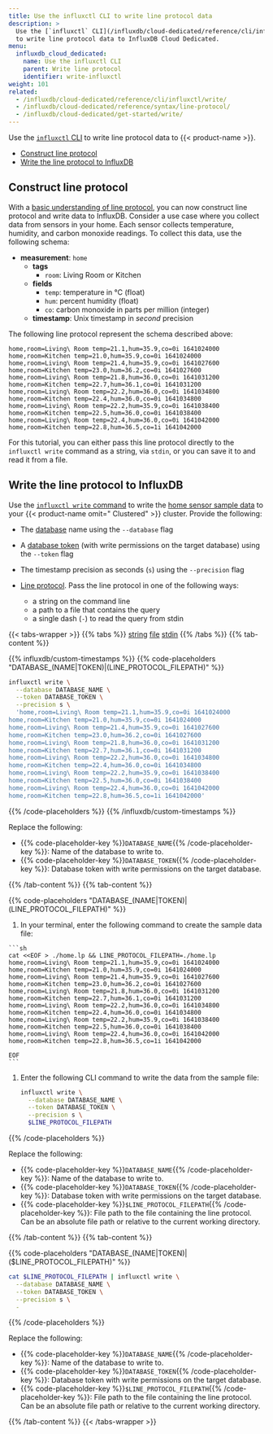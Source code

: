 ```yaml
---
title: Use the influxctl CLI to write line protocol data
description: >
  Use the [`influxctl` CLI](/influxdb/cloud-dedicated/reference/cli/influxctl/)
  to write line protocol data to InfluxDB Cloud Dedicated.
menu:
  influxdb_cloud_dedicated:
    name: Use the influxctl CLI
    parent: Write line protocol
    identifier: write-influxctl
weight: 101
related:
  - /influxdb/cloud-dedicated/reference/cli/influxctl/write/
  - /influxdb/cloud-dedicated/reference/syntax/line-protocol/
  - /influxdb/cloud-dedicated/get-started/write/
---
```


Use the [`influxctl` CLI](/influxdb/cloud-dedicated/reference/cli/influxctl/)
to write line protocol data to {{< product-name >}}.

- [Construct line protocol](#construct-line-protocol)
- [Write the line protocol to InfluxDB](#write-the-line-protocol-to-influxdb)

## Construct line protocol

With a [basic understanding of line protocol](/influxdb/cloud-dedicated/write-data/line-protocol/),
you can now construct line protocol and write data to InfluxDB.
Consider a use case where you collect data from sensors in your home.
Each sensor collects temperature, humidity, and carbon monoxide readings.
To collect this data, use the following schema:

- **measurement**: `home`
  - **tags**
    - `room`: Living Room or Kitchen
  - **fields**
    - `temp`: temperature in °C (float)
    - `hum`: percent humidity (float)
    - `co`: carbon monoxide in parts per million (integer)
  - **timestamp**: Unix timestamp in _second_ precision

The following line protocol represent the schema described above:

```text
home,room=Living\ Room temp=21.1,hum=35.9,co=0i 1641024000
home,room=Kitchen temp=21.0,hum=35.9,co=0i 1641024000
home,room=Living\ Room temp=21.4,hum=35.9,co=0i 1641027600
home,room=Kitchen temp=23.0,hum=36.2,co=0i 1641027600
home,room=Living\ Room temp=21.8,hum=36.0,co=0i 1641031200
home,room=Kitchen temp=22.7,hum=36.1,co=0i 1641031200
home,room=Living\ Room temp=22.2,hum=36.0,co=0i 1641034800
home,room=Kitchen temp=22.4,hum=36.0,co=0i 1641034800
home,room=Living\ Room temp=22.2,hum=35.9,co=0i 1641038400
home,room=Kitchen temp=22.5,hum=36.0,co=0i 1641038400
home,room=Living\ Room temp=22.4,hum=36.0,co=0i 1641042000
home,room=Kitchen temp=22.8,hum=36.5,co=1i 1641042000
```

For this tutorial, you can either pass this line protocol directly to the
`influxctl write` command as a string, via `stdin`, or you can save it to and read
it from a file.

## Write the line protocol to InfluxDB

Use the [`influxctl write` command](/influxdb/cloud-dedicated/reference/cli/influxctl/write/)
to write the [home sensor sample data](#home-sensor-data-line-protocol) to your
{{< product-name omit=" Clustered" >}} cluster.
Provide the following:

- The [database](/influxdb/clustered/admin/databases/) name using the
  `--database` flag
- A [database token](/influxdb/cloud-dedicated/admin/tokens/#database-tokens)
  (with write permissions on the target database) using the `--token` flag
- The timestamp precision as seconds (`s`) using the `--precision` flag
- [Line protocol](#construct-line-protocol).
  Pass the line protocol in one of the following ways:

  - a string on the command line
  - a path to a file that contains the query
  - a single dash (`-`) to read the query from stdin

{{< tabs-wrapper >}}
{{% tabs %}}
[string](#)
[file](#)
[stdin](#)
{{% /tabs %}}
{{% tab-content %}}

{{% influxdb/custom-timestamps %}}
{{% code-placeholders "DATABASE_(NAME|TOKEN)|(LINE_PROTOCOL_FILEPATH)" %}}

```sh
influxctl write \
  --database DATABASE_NAME \
  --token DATABASE_TOKEN \
  --precision s \
  'home,room=Living\ Room temp=21.1,hum=35.9,co=0i 1641024000
home,room=Kitchen temp=21.0,hum=35.9,co=0i 1641024000
home,room=Living\ Room temp=21.4,hum=35.9,co=0i 1641027600
home,room=Kitchen temp=23.0,hum=36.2,co=0i 1641027600
home,room=Living\ Room temp=21.8,hum=36.0,co=0i 1641031200
home,room=Kitchen temp=22.7,hum=36.1,co=0i 1641031200
home,room=Living\ Room temp=22.2,hum=36.0,co=0i 1641034800
home,room=Kitchen temp=22.4,hum=36.0,co=0i 1641034800
home,room=Living\ Room temp=22.2,hum=35.9,co=0i 1641038400
home,room=Kitchen temp=22.5,hum=36.0,co=0i 1641038400
home,room=Living\ Room temp=22.4,hum=36.0,co=0i 1641042000
home,room=Kitchen temp=22.8,hum=36.5,co=1i 1641042000'
```

{{% /code-placeholders %}}
{{% /influxdb/custom-timestamps %}}

Replace the following:

- {{% code-placeholder-key %}}`DATABASE_NAME`{{% /code-placeholder-key %}}:
  Name of the database to write to.
- {{% code-placeholder-key %}}`DATABASE_TOKEN`{{% /code-placeholder-key %}}:
  Database token with write permissions on the target database.

{{% /tab-content %}}
{{% tab-content %}}

{{% code-placeholders "DATABASE_(NAME|TOKEN)|(LINE_PROTOCOL_FILEPATH)" %}}

1.  In your terminal, enter the following command to create the sample data file:

<!-- prettier-ignore -->
    ```sh
    cat <<EOF > ./home.lp && LINE_PROTOCOL_FILEPATH=./home.lp
    home,room=Living\ Room temp=21.1,hum=35.9,co=0i 1641024000
    home,room=Kitchen temp=21.0,hum=35.9,co=0i 1641024000
    home,room=Living\ Room temp=21.4,hum=35.9,co=0i 1641027600
    home,room=Kitchen temp=23.0,hum=36.2,co=0i 1641027600
    home,room=Living\ Room temp=21.8,hum=36.0,co=0i 1641031200
    home,room=Kitchen temp=22.7,hum=36.1,co=0i 1641031200
    home,room=Living\ Room temp=22.2,hum=36.0,co=0i 1641034800
    home,room=Kitchen temp=22.4,hum=36.0,co=0i 1641034800
    home,room=Living\ Room temp=22.2,hum=35.9,co=0i 1641038400
    home,room=Kitchen temp=22.5,hum=36.0,co=0i 1641038400
    home,room=Living\ Room temp=22.4,hum=36.0,co=0i 1641042000
    home,room=Kitchen temp=22.8,hum=36.5,co=1i 1641042000

    EOF
    ```

<!--pytest-codeblocks:cont-->

1. Enter the following CLI command to write the data from the sample file:

   ```sh
   influxctl write \
     --database DATABASE_NAME \
     --token DATABASE_TOKEN \
     --precision s \
     $LINE_PROTOCOL_FILEPATH
   ```

{{% /code-placeholders %}}

Replace the following:

- {{% code-placeholder-key %}}`DATABASE_NAME`{{% /code-placeholder-key %}}:
  Name of the database to write to.
- {{% code-placeholder-key %}}`DATABASE_TOKEN`{{% /code-placeholder-key %}}:
  Database token with write permissions on the target database.
- {{% code-placeholder-key %}}`$LINE_PROTOCOL_FILEPATH`{{% /code-placeholder-key %}}:
  File path to the file containing the line protocol. Can be an absolute file path
  or relative to the current working directory.

{{% /tab-content %}}
{{% tab-content %}}

{{% code-placeholders "DATABASE_(NAME|TOKEN)|(\$LINE_PROTOCOL_FILEPATH)" %}}

<!--pytest-codeblocks:cont-->

```sh
cat $LINE_PROTOCOL_FILEPATH | influxctl write \
  --database DATABASE_NAME \
  --token DATABASE_TOKEN \
  --precision s \
  -
```

{{% /code-placeholders %}}

Replace the following:

- {{% code-placeholder-key %}}`DATABASE_NAME`{{% /code-placeholder-key %}}:
  Name of the database to write to.
- {{% code-placeholder-key %}}`DATABASE_TOKEN`{{% /code-placeholder-key %}}:
  Database token with write permissions on the target database.
- {{% code-placeholder-key %}}`$LINE_PROTOCOL_FILEPATH`{{% /code-placeholder-key %}}:
  File path to the file containing the line protocol. Can be an absolute file path
  or relative to the current working directory.

{{% /tab-content %}}
{{< /tabs-wrapper >}}
